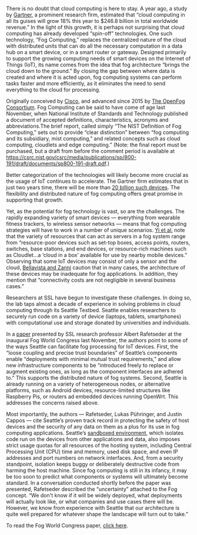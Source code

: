 There is no doubt that cloud computing is here to stay. A year ago, a study by [Gartner,](http://www.gartner.com/newsroom/id/3616417) a prominent research firm, estimated that  “cloud computing in all its guises will grow 18% this year to $246.8 billion in total worldwide revenue.” In the light of this growth, it is perhaps not surprising that cloud computing has already developed “spin-off” technologies. One such technology, “Fog Computing,” replaces the centralized nature of the cloud with distributed units that can do all the necessary computation in a data hub on a smart device, or in a smart router or gateway. Designed primarily to support the growing computing needs of smart devices on the Internet of Things (IoT), its name comes from the idea that fog architecture “brings the cloud down to the ground.” By closing the gap between where data is created and where it is acted upon, fog computing systems can perform tasks faster and more efficiently, as it eliminates the need to send everything to the cloud for processing.

Originally conceived by [Cisco](https://www.cisco.com/c/dam/en_us/solutions/trends/iot/docs/computing-overview.pdf), and advanced since 2015 by [The OpenFog Consortium](https://www.openfogconsortium.org/). Fog Computing can be said to have come of age last November, when National Institute of Standards and Technology published a document of accepted definitions, characteristics, acronyms and abbreviations.The brief report, called simply “The NIST Definition of Fog Computing,” sets out to provide “clear distinction” between “fog computing and its subsidiary, mist computing,” and related concepts such as cloud computing, cloudlets and edge computing.” (Note: the final report must be purchased, but a draft from before the comment period is available at https://csrc.nist.gov/csrc/media/publications/sp/800-191/draft/documents/sp800-191-draft.pdf.)  

Better categorization of the technologies will likely become more crucial as the usage of IoT continues to accelerate. The Gartner firm estimates that in just two years time, there will be more than [20 billion such devices](http://www.zdnet.com/article/iot-devices-will-outnumber-the-worlds-population-this-year-for-the-first-time/). The flexibility and distributed nature of fog computing offers great promise in supporting that growth.

Yet, as the potential for fog technology is vast, so are the challenges. The rapidly expanding variety of smart devices — everything from wearable fitness trackers, to wireless sensor networks — means that fog computing strategies will have to work in a number of unique scenarios. [Yi et al.](http://www.cs.wm.edu/~syi/publications/mobidata15_1.pdf) note that the variety of resources that can act as servers in a fog system range from “resource-poor devices such as set-top boxes, access points, routers, switches, base stations, and end devices, or resource-rich machines such as Cloudlet...a ‘cloud in a box’ available for use by nearby mobile devices.”  Observing that some IoT devices may consist of only a sensor and the cloud, [Bellavista and Zanni](http://delivery.acm.org/10.1145/3010000/3007777/a16-Bellavista.pdf?ip=216.165.95.189&id=3007777&acc=ACTIVE%20SERVICE&key=36E5A5D4E382B3FA%2E36E5A5D4E382B3FA%2E4D4702B0C3E38B35%2E4D4702B0C3E38B35&__acm__=1518562754_e09c9234a7e45d3705b88ca756edd595) caution that in many cases, the architecture of these devices may be inadequate for fog applications. In addition, they mention that “connectivity costs are not negligible in several business cases.”	
		
Researchers at SSL have begun to investigate these challenges. In doing so, the lab taps almost a decade of experience in solving problems in cloud computing through its Seattle Testbed. Seattle enables researchers to securely run code on a variety of device (laptops, tablets, smartphones) with computational use and storage donated by universities and individuals. 

In a [paper](https://github.com/aaaaalbert/fogwc/raw/SUBMITTED/paper.pdf) presented by SSL research professor Albert Rafetseder at the inaugural Fog World Congress last November, the authors point to some of the ways Seattle can facilitate fog processing for IoT devices. First, the “loose coupling and precise trust boundaries” of Seattle’s components enable “deployments with minimal mutual trust requirements,” and allow new infrastructure components to be “introduced freely to replace or augment existing ones, as long as the component interfaces are adhered to.” This supports the distributed nature of fog systems. Second, Seattle is already running on a variety of heterogeneous nodes, or alternative platforms, such as Android devices, resource-limited structures like Raspberry Pis, or routers ad embedded devices running OpenWrt. This addresses the concerns raised above. 

Most importantly, the authors — Rafetseder, Lukas Pühringer, and Justin Cappos — cite Seattle’s proven track record in protecting the safety of host devices and the security of any data on them as a plus for its use in fog computing applications. Seattle’s [sandboxed environment](https://github.com/SeattleTestbed/repy_v2/blob/master/README.md), which isolates code run on the devices from other applications and data, also imposes strict usage quotas for all resources of the hosting system, including Central Processing Unit (CPU) time and memory, used disk space, and even IP addresses and port numbers on network interfaces. And, from a security standpoint, isolation keeps buggy or deliberately destructive code from harming the host machine. 
Since fog computing is still in its infancy, it may be too soon to predict what components or systems will ultimately become standard. In a conversation conducted shortly before the paper was presented, Rafetseder described the “uncertainty” attached to the Fog concept.  “We don't know if it will be widely deployed, what deployments will actually look like, or what companies and use cases there will be. However, we know from experience with Seattle that our architecture is quite well prepared for whatever shape the landscape will turn out to take.” 

To read the Fog World Congress paper, [click here](https://github.com/aaaaalbert/fogwc/raw/SUBMITTED/paper.pdf).
